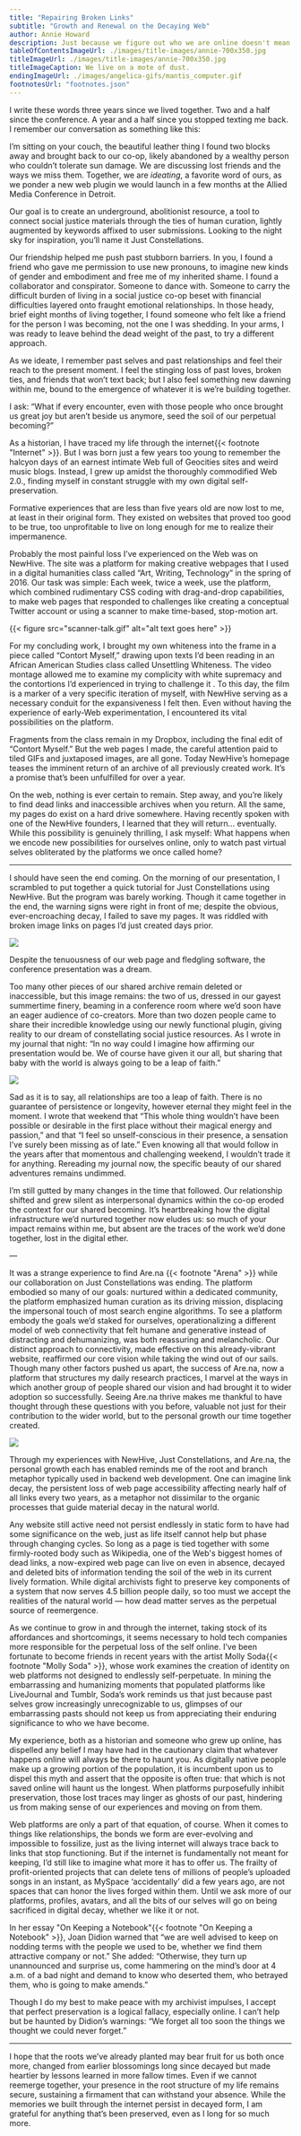 ```yaml
---
title: "Repairing Broken Links"
subtitle: "Growth and Renewal on the Decaying Web"
author: Annie Howard
description: Just because we figure out who we are online doesn't mean we can easily hold on to our digital pasts. How do we understand the unfolding of our virtual selves, when they're contantly destroyed by the platforms that they once called home?
tableOfContentsImageUrl: ./images/title-images/annie-700x350.jpg
titleImageUrl: ./images/title-images/annie-700x350.jpg
titleImageCaption: We live on a mote of dust.
endingImageUrl: ./images/angelica-gifs/mantis_computer.gif
footnotesUrl: "footnotes.json"
---
```


I write these words three years since we lived together. Two and a half since the conference. A year and a half since you stopped texting me back. I remember our conversation as something like this:

I’m sitting on your couch, the beautiful leather thing I found two blocks away and brought back to our co-op, likely abandoned by a wealthy person who couldn’t tolerate sun damage. We are discussing lost friends and the ways we miss them. Together, we are _ideating_, a favorite word of ours, as we ponder a new web plugin we would launch in a few months at the Allied Media Conference in Detroit.

Our goal is to create an underground, abolitionist resource, a tool to connect social justice materials through the ties of human curation, lightly augmented by keywords affixed to user submissions. Looking to the night sky for inspiration, you’ll name it Just Constellations.

Our friendship helped me push past stubborn barriers. In you, I found a friend who gave me permission to use new pronouns, to imagine new kinds of gender and embodiment and free me of my inherited shame. I found a collaborator and conspirator. Someone to dance with. Someone to carry the difficult burden of living in a social justice co-op beset with financial difficulties layered onto fraught emotional relationships. In those heady, brief eight months of living together, I found someone who felt like a friend for the person I was becoming, not the one I was shedding. In your arms, I was ready to leave behind the dead weight of the past, to try a different approach.

As we ideate, I remember past selves and past relationships and feel their reach to the present moment. I feel the stinging loss of past loves, broken ties, and friends that won’t text back; but I also feel something new dawning within me, bound to the emergence of whatever it is we’re building together.

I ask: “What if every encounter, even with those people who once brought us great joy but aren’t beside us anymore, seed the soil of our perpetual becoming?”

As a historian, I have traced my life through the internet{{< footnote "Internet" >}}. But I was born just a few years too young to remember the halcyon days of an earnest intimate Web full of Geocities sites and weird music blogs. Instead, I grew up amidst the thoroughly commodified Web 2.0., finding myself in constant struggle with my own digital self-preservation.

Formative experiences that are less than five years old are now lost to me, at least in their original form. They existed on websites that proved too good to be true, too unprofitable to live on long enough for me to realize their impermanence.

Probably the most painful loss I’ve experienced on the Web was on NewHive. The site was a platform for making creative webpages that I used in a digital humanities class called “Art, Writing, Technology” in the spring of 2016. Our task was simple: Each week, twice a week, use the platform, which combined rudimentary CSS coding with drag-and-drop capabilities, to make web pages that responded to challenges like creating a conceptual Twitter account or using a scanner to make time-based, stop-motion art.

{{< figure src="scanner-talk.gif" alt="alt text goes here" >}}

For my concluding work, I brought my own whiteness into the frame in a piece called “Contort Myself,” drawing upon texts I’d been reading in an African American Studies class called Unsettling Whiteness. The video montage allowed me to examine my complicity with white supremacy and the contortions I’d experienced in trying to challenge it . To this day, the film is a marker of a very specific iteration of myself, with NewHive serving as a necessary conduit for the expansiveness I felt then. Even without having the experience of early-Web experimentation, I encountered its vital possibilities on the platform.

Fragments from the class remain in my Dropbox, including the final edit of “Contort Myself.” But the web pages I made, the careful attention paid to tiled GIFs and juxtaposed images, are all gone. Today NewHive’s homepage teases the imminent return of an archive of all previously created work. It’s a promise that’s been unfulfilled for over a year.

On the web, nothing is ever certain to remain. Step away, and you’re likely to find dead links and inaccessible archives when you return. All the same, my pages do exist on a hard drive somewhere. Having recently spoken with one of the NewHive founders, I learned that they will return… eventually. While this possibility is genuinely thrilling, I ask myself: What happens when we encode new possibilities for ourselves online, only to watch past virtual selves obliterated by the platforms we once called home?

---

I should have seen the end coming. On the morning of our presentation, I scrambled to put together a quick tutorial for Just Constellations using NewHive. But the program was barely working. Though it came together in the end, the warning signs were right in front of me; despite the obvious, ever-encroaching decay, I failed to save my pages. It was riddled with broken image links on pages I’d just created days prior.

![](just-constellations.gif)

Despite the tenuousness of our web page and fledgling software, the conference presentation was a dream.

Too many other pieces of our shared archive remain deleted or inaccessible, but this image remains: the two of us, dressed in our gayest summertime finery, beaming in a conference room where we’d soon have an eager audience of co-creators. More than two dozen people came to share their incredible knowledge using our newly functional plugin, giving reality to our dream of constellating social justice resources. As I wrote in my journal that night: “In no way could I imagine how affirming our presentation would be. We of course have given it our all, but sharing that baby with the world is always going to be a leap of faith.”

![](just-constellations-cards.gif)

Sad as it is to say, all relationships are too a leap of faith. There is no guarantee of persistence or longevity, however eternal they might feel in the moment. I wrote that weekend that “This whole thing wouldn’t have been possible or desirable in the first place without their magical energy and passion,” and that “I feel so unself-conscious in their presence, a sensation I’ve surely been missing as of late.” Even knowing all that would follow in the years after that momentous and challenging weekend, I wouldn’t trade it for anything. Rereading my journal now, the specific beauty of our shared adventures remains undimmed.

I’m still gutted by many changes in the time that followed. Our relationship shifted and grew silent as interpersonal dynamics within the co-op eroded the context for our shared becoming. It’s heartbreaking how the digital infrastructure we’d nurtured together now eludes us: so much of your impact remains within me, but absent are the traces of the work we’d done together, lost in the digital ether.

—

It was a strange experience to find Are.na {{< footnote "Arena" >}} while our collaboration on Just Constellations was ending. The platform embodied so many of our goals: nurtured within a dedicated community, the platform emphasized human curation as its driving mission, displacing the impersonal touch of most search engine algorithms. To see a platform embody the goals we’d staked for ourselves, operationalizing a different model of web connectivity that felt humane and generative instead of distracting and dehumanizing, was both reassuring and melancholic. Our distinct approach to connectivity, made effective on this already-vibrant website, reaffirmed our core vision while taking the wind out of our sails. Though many other factors pushed us apart, the success of Are.na, now a platform that structures my daily research practices, I marvel at the ways in which another group of people shared our vision and had brought it to wider adoption so successfully. Seeing Are.na thrive makes me thankful to have thought through these questions with you before, valuable not just for their contribution to the wider world, but to the personal growth our time together created.

![](arena-demo.gif)

Through my experiences with NewHive, Just Constellations, and Are.na, the personal growth each has enabled reminds me of the root and branch metaphor typically used in backend web development. One can imagine link decay, the persistent loss of web page accessibility affecting nearly half of all links every two years, as a metaphor not dissimilar to the organic processes that guide material decay in the natural world.

Any website still active need not persist endlessly in static form to have had some significance on the web, just as life itself cannot help but phase through changing cycles. So long as a page is tied together with some firmly-rooted body such as Wikipedia, one of the Web's biggest homes of dead links, a now-expired web page can live on even in absence, decayed and deleted bits of information tending the soil of the web in its current lively formation. While digital archivists fight to preserve key components of a system that now serves 4.5 billion people daily, so too must we accept the realities of the natural world — how dead matter serves as the perpetual source of reemergence.

As we continue to grow in and through the internet, taking stock of its affordances and shortcomings, it seems necessary to hold tech companies more responsible for the perpetual loss of the self online. I’ve been fortunate to become friends in recent years with the artist Molly Soda{{< footnote "Molly Soda" >}}, whose work examines the creation of identity on web platforms not designed to endlessly self-perpetuate. In mining the embarrassing and humanizing moments that populated platforms like LiveJournal and Tumblr, Soda’s work reminds us that just because past selves grow increasingly unrecognizable to us, glimpses of our embarrassing pasts should not keep us from appreciating their enduring significance to who we have become.

My experience, both as a historian and someone who grew up online, has dispelled any belief I may have had in the cautionary claim that whatever happens online will always be there to haunt you. As digitally native people make up a growing portion of the population, it is incumbent upon us to dispel this myth and assert that the opposite is often true: that which is not saved online will haunt us the longest. When platforms purposefully inhibit preservation, those lost traces may linger as ghosts of our past, hindering us from making sense of our experiences and moving on from them.

Web platforms are only a part of that equation, of course. When it comes to things like relationships, the bonds we form are ever-evolving and impossible to fossilize, just as the living internet will always trace back to links that stop functioning. But if the internet is fundamentally not meant for keeping, I’d still like to imagine what more it has to offer us. The frailty of profit-oriented projects that can delete tens of millions of people’s uploaded songs in an instant, as MySpace ‘accidentally’ did a few years ago, are not spaces that can honor the lives forged within them. Until we ask more of our platforms, profiles, avatars, and all the bits of our selves will go on being sacrificed in digital decay, whether we like it or not.

In her essay "On Keeping a Notebook"{{< footnote "On Keeping a Notebook" >}}, Joan Didion warned that “we are well advised to keep on nodding terms with the people we used to be, whether we find them attractive company or not.” She added: “Otherwise, they turn up unannounced and surprise us, come hammering on the mind’s door at 4 a.m. of a bad night and demand to know who deserted them, who betrayed them, who is going to make amends.”

Though I do my best to make peace with my archivist impulses, I accept that perfect preservation is a logical fallacy, especially online. I can’t help but be haunted by Didion’s warnings: “We forget all too soon the things we thought we could never forget.”

---

I hope that the roots we’ve already planted may bear fruit for us both once more, changed from earlier blossomings long since decayed but made heartier by lessons learned in more fallow times. Even if we cannot reemerge together, your presence in the root structure of my life remains secure, sustaining a firmament that can withstand your absence. While the memories we built through the internet persist in decayed form, I am grateful for anything that’s been preserved, even as I long for so much more.
